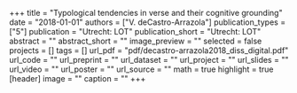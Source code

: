 +++
title = "Typological tendencies in verse and their cognitive grounding"
date = "2018-01-01"
authors = ["V. deCastro-Arrazola"]
publication_types = ["5"]
publication = "Utrecht: LOT"
publication_short = "Utrecht: LOT"
abstract = ""
abstract_short = ""
image_preview = ""
selected = false
projects = []
tags = []
url_pdf = "pdf/decastro-arrazola2018_diss_digital.pdf"
url_code = ""
url_preprint = ""
url_dataset = ""
url_project = ""
url_slides = ""
url_video = ""
url_poster = ""
url_source = ""
math = true
highlight = true
[header]
image = ""
caption = ""
+++
